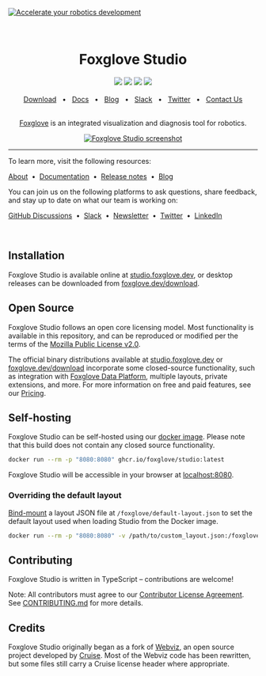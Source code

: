 [![Accelerate your robotics development](https://user-images.githubusercontent.com/14011012/195918769-5aaeedf3-5de2-48fb-951e-7399f2b9e190.png)](https://foxglove.dev)

<br/>

<div align="center">
    <h1>Foxglove Studio</h1>
    <a href="https://github.com/foxglove/studio/releases"><img src="https://img.shields.io/github/v/release/foxglove/studio?label=version" /></a>
    <a href="https://github.com/foxglove/studio/blob/main/LICENSE"><img src="https://img.shields.io/github/license/foxglove/studio" /></a>
    <a href="https://github.com/orgs/foxglove/discussions"><img src="https://img.shields.io/github/discussions/foxglove/community.svg?logo=github" /></a>
    <a href="https://foxglove.dev/slack"><img src="https://img.shields.io/badge/chat-slack-purple.svg?logo=slack" /></a>
    <br />
    <br />
    <a href="https://foxglove.dev/download">Download</a>
    <span>&nbsp;&nbsp;•&nbsp;&nbsp;</span>
    <a href="https://docs.foxglove.dev/docs">Docs</a>
    <span>&nbsp;&nbsp;•&nbsp;&nbsp;</span>
    <a href="https://foxglove.dev/blog">Blog</a>
    <span>&nbsp;&nbsp;•&nbsp;&nbsp;</span>
    <a href="https://foxglove.dev/slack">Slack</a>
    <span>&nbsp;&nbsp;•&nbsp;&nbsp;</span>
    <a href="https://twitter.com/foxglovedev">Twitter</a>
    <span>&nbsp;&nbsp;•&nbsp;&nbsp;</span>
    <a href="https://foxglove.dev/contact">Contact Us</a>
  <br />
  <br />

[Foxglove](https://foxglove.dev) is an integrated visualization and diagnosis tool for robotics.

  <p align="center">
    <a href="https://foxglove.dev"><img alt="Foxglove Studio screenshot" src="/resources/screenshot.png"></a>
  </p>
</div>

<hr />

To learn more, visit the following resources:

[About](https://foxglove.dev/about)
&nbsp;•&nbsp;
[Documentation](https://docs.foxglove.dev/docs)
&nbsp;•&nbsp;
[Release notes](https://github.com/foxglove/studio/releases)
&nbsp;•&nbsp;
[Blog](https://foxglove.dev/blog)

You can join us on the following platforms to ask questions, share feedback, and stay up to date on what our team is working on:

[GitHub Discussions](https://github.com/orgs/foxglove/discussions)
&nbsp;•&nbsp;
[Slack](https://foxglove.dev/slack)
&nbsp;•&nbsp;
[Newsletter](https://foxglove.dev/#footer)
&nbsp;•&nbsp;
[Twitter](https://twitter.com/foxglovedev)
&nbsp;•&nbsp;
[LinkedIn](https://www.linkedin.com/company/foxglovedev/)

<br />

## Installation

Foxglove Studio is available online at [studio.foxglove.dev](https://studio.foxglove.dev/), or desktop releases can be downloaded from [foxglove.dev/download](https://foxglove.dev/download).

## Open Source

Foxglove Studio follows an open core licensing model. Most functionality is available in this repository, and can be reproduced or modified per the terms of the [Mozilla Public License v2.0](/LICENSE).

The official binary distributions available at [studio.foxglove.dev](https://studio.foxglove.dev/) or [foxglove.dev/download](https://foxglove.dev/download) incorporate some closed-source functionality, such as integration with [Foxglove Data Platform](https://foxglove.dev/data-platform), multiple layouts, private extensions, and more. For more information on free and paid features, see our [Pricing](https://foxglove.dev/pricing).

## Self-hosting

Foxglove Studio can be self-hosted using our [docker image](https://ghcr.io/foxglove/studio). Please note that this build does not contain any closed source functionality.

```sh
docker run --rm -p "8080:8080" ghcr.io/foxglove/studio:latest
```

Foxglove Studio will be accessible in your browser at [localhost:8080](http://localhost:8080/).

### Overriding the default layout

[Bind-mount](https://docs.docker.com/storage/bind-mounts/) a layout JSON file at `/foxglove/default-layout.json` to set the default layout used when loading Studio from the Docker image.

```sh
docker run --rm -p "8080:8080" -v /path/to/custom_layout.json:/foxglove/default-layout.json ghcr.io/foxglove/studio:latest
```

## Contributing

Foxglove Studio is written in TypeScript – contributions are welcome!

Note: All contributors must agree to our [Contributor License Agreement](https://github.com/foxglove/cla). See [CONTRIBUTING.md](CONTRIBUTING.md) for more details.

## Credits

Foxglove Studio originally began as a fork of [Webviz](https://github.com/cruise-automation/webviz), an open source project developed by [Cruise](https://getcruise.com/). Most of the Webviz code has been rewritten, but some files still carry a Cruise license header where appropriate.
